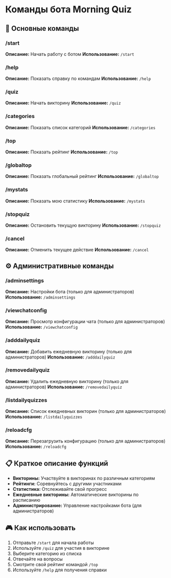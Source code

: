 # Команды бота Morning Quiz

## 🎯 Основные команды

### /start
**Описание:** Начать работу с ботом
**Использование:** `/start`

### /help
**Описание:** Показать справку по командам
**Использование:** `/help`

### /quiz
**Описание:** Начать викторину
**Использование:** `/quiz`

### /categories
**Описание:** Показать список категорий
**Использование:** `/categories`

### /top
**Описание:** Показать рейтинг
**Использование:** `/top`

### /globaltop
**Описание:** Показать глобальный рейтинг
**Использование:** `/globaltop`

### /mystats
**Описание:** Показать мою статистику
**Использование:** `/mystats`

### /stopquiz
**Описание:** Остановить текущую викторину
**Использование:** `/stopquiz`

### /cancel
**Описание:** Отменить текущее действие
**Использование:** `/cancel`

## ⚙️ Административные команды

### /adminsettings
**Описание:** Настройки бота (только для администраторов)
**Использование:** `/adminsettings`

### /viewchatconfig
**Описание:** Просмотр конфигурации чата (только для администраторов)
**Использование:** `/viewchatconfig`

### /adddailyquiz
**Описание:** Добавить ежедневную викторину (только для администраторов)
**Использование:** `/adddailyquiz`

### /removedailyquiz
**Описание:** Удалить ежедневную викторину (только для администраторов)
**Использование:** `/removedailyquiz`

### /listdailyquizzes
**Описание:** Список ежедневных викторин (только для администраторов)
**Использование:** `/listdailyquizzes`

### /reloadcfg
**Описание:** Перезагрузить конфигурацию (только для администраторов)
**Использование:** `/reloadcfg`

## 📋 Краткое описание функций

- **Викторины:** Участвуйте в викторинах по различным категориям
- **Рейтинги:** Соревнуйтесь с другими участниками
- **Статистика:** Отслеживайте свой прогресс
- **Ежедневные викторины:** Автоматические викторины по расписанию
- **Администрирование:** Управление настройками бота (для администраторов)

## 🎮 Как использовать

1. Отправьте `/start` для начала работы
2. Используйте `/quiz` для участия в викторине
3. Выберите категорию из списка
4. Отвечайте на вопросы
5. Смотрите свой рейтинг командой `/top`
6. Используйте `/help` для получения справки 